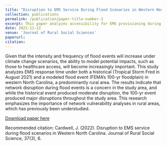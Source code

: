 ```yaml
---
title: "Disruption to EMS Service During Flood Scenarios in Western North Carolina"
collection: publications
permalink: /publication/paper-title-number-3
excerpt: This paper analyzes accessibility for EMS provisioning during a historical and modeled flood scenario in Western NC and finds that network disruption during flood events is a major concern for the study area. 
date: 2022-11-22
venue: 'Journal of Rural Social Sciences'
paperurl: 
citation: 
---
```

Given that the intensity and frequency of flood events will increase under climate change scenarios, the ability to model potential impacts, such as those to healthcare access, will become increasingly important. This study analyzes EMS response time under both a historical (Tropical Storm Fred in August 2021) and a modeled flood event (FEMA’s 100-yr floodplain) in western North Carolina, a predominantly rural area. The results indicate that network disruption during flood events is a concern in the study area, and while the historical event produced moderate disruption, the 100-yr event produced major disruptions throughout the study area. This research emphasizes the importance of network vulnerability analyses in rural areas, which has previously been understudied. 

[Download paper here](http://jucardwell.github.io/files/ems.pdf)

Recommended citation: Cardwell, J. (2022). Disruption to EMS service during flood scenarios in Western North Carolina. Journal of Rural Social Science, 37(3), 6.
